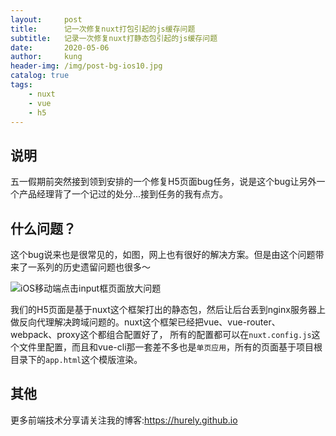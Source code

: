 ```yaml
---
layout:     post
title:      记一次修复nuxt打包引起的js缓存问题
subtitle:   记录一次修复nuxt打静态包引起的js缓存问题
date:       2020-05-06
author:     kung
header-img: /img/post-bg-ios10.jpg
catalog: true
tags:
    - nuxt
    - vue
    - h5
---
```


## 说明
五一假期前突然接到领到安排的一个修复H5页面bug任务，说是这个bug让另外一个产品经理背了一个记过的处分...接到任务的我有点方。

## 什么问题？

这个bug说来也是很常见的，如图，网上也有很好的解决方案。但是由这个问题带来了一系列的历史遗留问题也很多～

![iOS移动端点击input框页面放大问题](https://kung-1252408270.cos.ap-chengdu.myqcloud.com/markdown/20200506143219.png)

我们的H5页面是基于nuxt这个框架打出的静态包，然后让后台丢到nginx服务器上做反向代理解决跨域问题的。nuxt这个框架已经把vue、vue-router、webpack、proxy这个都组合配置好了，
所有的配置都可以在`nuxt.config.js`这个文件里配置，而且和vue-cli那一套差不多也是`单页应用`，所有的页面基于项目根目录下的`app.html`这个模版渲染。




## 其他
更多前端技术分享请关注我的博客:https://hurely.github.io


